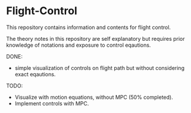 # Flight-Control
This repository contains information and contents for flight control.

The theory notes in this repository are self explanatory but requires prior knowledge of notations and exposure to control eqautions.

DONE:
- simple visualization of controls on flight path but without considering exact eqautions.

TODO:
- Visualize with motion equations, without MPC (50% completed).
- Implement controls with MPC.
